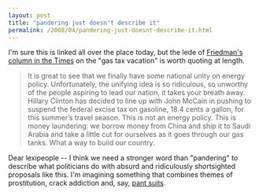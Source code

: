 ```yaml
---
layout: post
title: "pandering just doesn't describe it"
permalink: /2008/04/pandering-just-doesnt-describe-it.html
---
```


I'm sure this is linked all over the place today, but the lede of [Friedman's column in the Times](http://www.nytimes.com/2008/04/30/opinion/30friedman.html?hp) on the "gas tax vacation" is worth quoting at length.

> It is great to see that we finally have some national unity on energy policy. Unfortunately, the unifying idea is so ridiculous, so unworthy of the people aspiring to lead our nation, it takes your breath away. Hillary Clinton has decided to line up with John McCain in pushing to suspend the federal excise tax on gasoline, 18.4 cents a gallon, for this summer’s travel season. This is not an energy policy. This is money laundering: we borrow money from China and ship it to Saudi Arabia and take a little cut for ourselves as it goes through our gas tanks. What a way to build our country.

Dear lexipeople -- I think we need a stronger word than "pandering" to describe what politicians do with absurd and ridiculously shortsighted proposals like this. I'm imagining something that combines themes of prostitution, crack addiction and, say, [pant suits](http://www.hillaryclinton.com/).